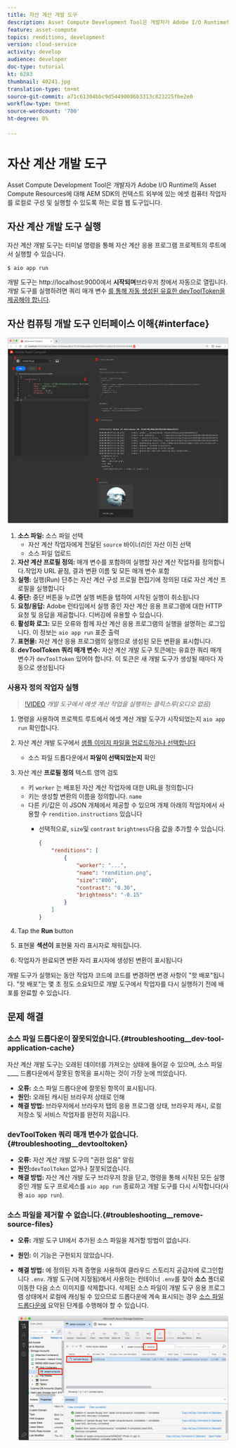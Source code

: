 ```yaml
---
title: 자산 계산 개발 도구
description: Asset Compute Development Tool은 개발자가 Adobe I/O Runtime의 Asset Compute Resources에 대해 AEM SDK의 컨텍스트 외부에 있는 에셋 컴퓨터 작업자를 로컬로 구성 및 실행할 수 있도록 하는 로컬 웹 도구입니다.
feature: asset-compute
topics: renditions, development
version: cloud-service
activity: develop
audience: developer
doc-type: tutorial
kt: 6283
thumbnail: 40241.jpg
translation-type: tm+mt
source-git-commit: a71c61304bbc9d54490086b3313c823225fbe2e0
workflow-type: tm+mt
source-wordcount: '700'
ht-degree: 0%

---
```



# 자산 계산 개발 도구

Asset Compute Development Tool은 개발자가 Adobe I/O Runtime의 Asset Compute Resources에 대해 AEM SDK의 컨텍스트 외부에 있는 에셋 컴퓨터 작업자를 로컬로 구성 및 실행할 수 있도록 하는 로컬 웹 도구입니다.

## 자산 계산 개발 도구 실행

자산 계산 개발 도구는 터미널 명령을 통해 자산 계산 응용 프로그램 프로젝트의 루트에서 실행할 수 있습니다.

```
$ aio app run
```

개발 도구는 http://localhost:9000에서 __시작되며__&#x200B;브라우저 창에서 자동으로 열립니다. 개발 도구를 실행하려면 쿼리 매개 변수 [를 통해 자동 생성된 유효한 devToolToken을 제공해야 합니다](#troubleshooting__devtooltoken).

## 자산 컴퓨팅 개발 도구 인터페이스 이해{#interface}

![자산 계산 개발 도구](./assets/development-tool/asset-compute-dev-tool.png)

1. __소스 파일:__ 소스 파일 선택
   + 자산 계산 작업자에게 전달된 `source` 바이너리인 자산 이진 선택
   + 소스 파일 업로드
1. __자산 계산 프로필 정의:__ 매개 변수를 포함하여 실행할 자산 계산 작업자를 정의합니다.작업자 URL 끝점, 결과 변환 이름 및 모든 매개 변수 포함
1. __실행:__ 실행(Run) 단추는 자산 계산 구성 프로필 편집기에 정의된 대로 자산 계산 프로필을 실행합니다
1. __중단:__ 중단 버튼을 누르면 실행 버튼을 탭하여 시작된 실행이 취소됩니다
1. __요청/응답:__ Adobe 런타임에서 실행 중인 자산 계산 응용 프로그램에 대한 HTTP 요청 및 응답을 제공합니다. 디버깅에 유용할 수 있습니다.
1. __활성화 로그:__ 모든 오류와 함께 자산 계산 응용 프로그램의 실행을 설명하는 로그입니다. 이 정보는 `aio app run` 표준 출력
1. __표현물:__ 자산 계산 응용 프로그램의 실행으로 생성된 모든 변환을 표시합니다.
1. __devToolToken 쿼리 매개 변수:__ 자산 계산 개발 도구 토큰에는 유효한 쿼리 매개 변수가 `devToolToken` 있어야 합니다. 이 토큰은 새 개발 도구가 생성될 때마다 자동으로 생성됩니다

### 사용자 정의 작업자 실행

>[!VIDEO](https://video.tv.adobe.com/v/40241?quality=12&learn=on)
_개발 도구에서 에셋 계산 작업을 실행하는 클릭스루(오디오 없음)_

1. 명령을 사용하여 프로젝트 루트에서 에셋 계산 개발 도구가 시작되었는지 `aio app run` 확인합니다.
1. 자산 계산 개발 도구에서 [샘플 이미지 파일을 업로드하거나 선택합니다](../assets/samples/sample-file.jpg)
   + 소스 파일 드롭다운에서 __파일이 선택되었는지__ 확인
1. 자산 계산 __프로필 정의__ 텍스트 영역 검토
   + 키 `worker` 는 배포된 자산 계산 작업자에 대한 URL을 정의합니다
   + 키는 생성할 변환의 이름을 정의합니다. `name`
   + 다른 키/값은 이 JSON 개체에서 제공할 수 있으며 개체 아래의 작업자에서 사용할 수 `rendition.instructions` 있습니다
      + 선택적으로, `size`및 `contrast` `brightness`다음 값을 추가할 수 있습니다.

         ```json
         {
             "renditions": [
                 {
                     "worker": "...",
                     "name": "rendition.png",
                     "size":"800",
                     "contrast": "0.30",
                     "brightness": "-0.15"
                 }
             ]
         }
         ```

1. Tap the __Run__ button
1. 표현물 __섹션이__ 표현물 자리 표시자로 채워집니다.
1. 작업자가 완료되면 변환 자리 표시자에 생성된 변환이 표시됩니다

개발 도구가 실행되는 동안 작업자 코드에 코드를 변경하면 변경 사항이 &quot;핫 배포&quot;됩니다. &quot;핫 배포&quot;는 몇 초 정도 소요되므로 개발 도구에서 작업자를 다시 실행하기 전에 배포를 완료할 수 있습니다.

## 문제 해결

### 소스 파일 드롭다운이 잘못되었습니다.{#troubleshooting__dev-tool-application-cache}

자산 계산 개발 도구는 오래된 데이터를 가져오는 상태에 들어갈 수 있으며, 소스 파일 ____ 드롭다운에서 잘못된 항목을 표시하는 것이 가장 눈에 띄었습니다.

+ __오류:__ 소스 파일 드롭다운에 잘못된 항목이 표시됩니다.
+ __원인:__ 오래된 캐시된 브라우저 상태로 인해
+ __해결 방법:__ 브라우저에서 브라우저 탭의 응용 프로그램 상태, 브라우저 캐시, 로컬 저장소 및 서비스 작업자를 완전히 지웁니다.

### devToolToken 쿼리 매개 변수가 없습니다.{#troubleshooting__devtooltoken}

+ __오류:__ 자산 계산 개발 도구의 &quot;권한 없음&quot; 알림
+ __원인:__`devToolToken` 없거나 잘못되었습니다.
+ __해결 방법:__ 자산 계산 개발 도구 브라우저 창을 닫고, 명령을 통해 시작된 모든 실행 중인 개발 도구 프로세스를 `aio app run` 종료하고 개발 도구를 다시 시작합니다(사용 `aio app run`).

### 소스 파일을 제거할 수 없습니다.{#troubleshooting__remove-source-files}

+ __오류:__ 개발 도구 UI에서 추가된 소스 파일을 제거할 방법이 없습니다.
+ __원인:__ 이 기능은 구현되지 않았습니다.
+ __해결 방법:__ 에 정의된 자격 증명을 사용하여 클라우드 스토리지 공급자에 로그인합니다 `.env`. 개발 도구(에 지정됨)에서 사용하는 컨테이너 `.env`를 찾아 __소스__ 폴더로 이동한 다음 소스 이미지를 삭제합니다. 삭제된 소스 파일이 개발 도구 응용 프로그램 상태에서 로컬에 캐싱될 수 있으므로 드롭다운에 계속 표시되는 경우 [소스 파일 드롭다운에](#troubleshooting__dev-tool-application-cache) 요약된 단계를 수행해야 할 수 있습니다.

   ![Microsoft Azure Blob 저장소](./assets/development-tool/troubleshooting__remove-source-files.png)
